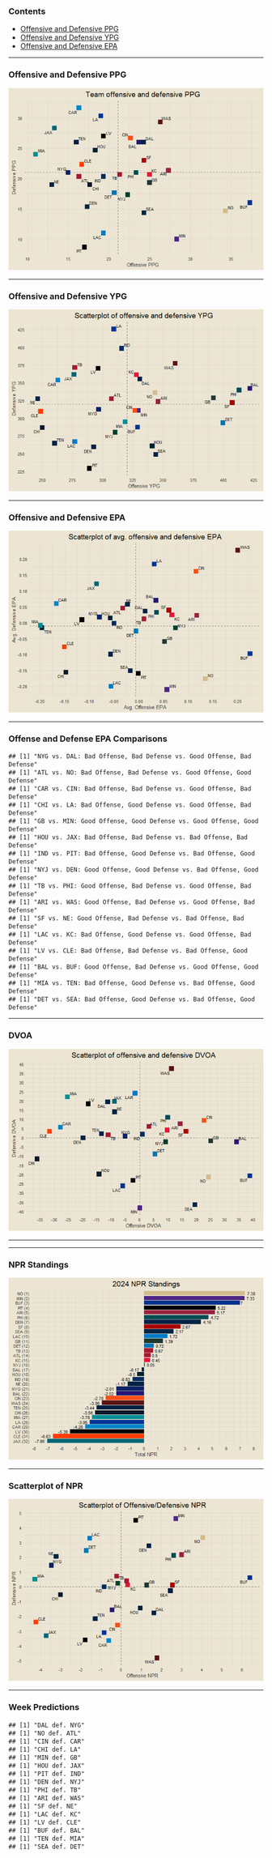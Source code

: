 
### Contents

- [Offensive and Defensive PPG](#offensive-and-defensive-ppg)
- [Offensive and Defensive YPG](#offensive-and-defensive-ypg)
- [Offensive and Defensive EPA](#offensive-and-defensive-epa)

------------------------------------------------------------------------

### Offensive and Defensive PPG

![](README_files/figure-gfm/unnamed-chunk-2-1.png)<!-- -->

------------------------------------------------------------------------

### Offensive and Defensive YPG

![](README_files/figure-gfm/unnamed-chunk-3-1.png)<!-- -->

------------------------------------------------------------------------

### Offensive and Defensive EPA

![](README_files/figure-gfm/unnamed-chunk-4-1.png)<!-- -->

------------------------------------------------------------------------

### Offense and Defense EPA Comparisons

    ## [1] "NYG vs. DAL: Bad Offense, Bad Defense vs. Good Offense, Bad Defense"
    ## [1] "ATL vs. NO: Bad Offense, Bad Defense vs. Good Offense, Good Defense"
    ## [1] "CAR vs. CIN: Bad Offense, Bad Defense vs. Good Offense, Bad Defense"
    ## [1] "CHI vs. LA: Bad Offense, Good Defense vs. Good Offense, Bad Defense"
    ## [1] "GB vs. MIN: Good Offense, Good Defense vs. Good Offense, Good Defense"
    ## [1] "HOU vs. JAX: Bad Offense, Bad Defense vs. Bad Offense, Bad Defense"
    ## [1] "IND vs. PIT: Bad Offense, Good Defense vs. Bad Offense, Good Defense"
    ## [1] "NYJ vs. DEN: Good Offense, Good Defense vs. Bad Offense, Good Defense"
    ## [1] "TB vs. PHI: Good Offense, Bad Defense vs. Good Offense, Bad Defense"
    ## [1] "ARI vs. WAS: Good Offense, Bad Defense vs. Good Offense, Bad Defense"
    ## [1] "SF vs. NE: Good Offense, Bad Defense vs. Bad Offense, Bad Defense"
    ## [1] "LAC vs. KC: Bad Offense, Good Defense vs. Good Offense, Bad Defense"
    ## [1] "LV vs. CLE: Bad Offense, Bad Defense vs. Bad Offense, Good Defense"
    ## [1] "BAL vs. BUF: Good Offense, Bad Defense vs. Good Offense, Good Defense"
    ## [1] "MIA vs. TEN: Bad Offense, Good Defense vs. Bad Offense, Good Defense"
    ## [1] "DET vs. SEA: Bad Offense, Good Defense vs. Bad Offense, Good Defense"

------------------------------------------------------------------------

### DVOA

![](README_files/figure-gfm/unnamed-chunk-6-1.png)<!-- -->

------------------------------------------------------------------------

------------------------------------------------------------------------

### NPR Standings

![](README_files/figure-gfm/unnamed-chunk-9-1.png)<!-- -->

------------------------------------------------------------------------

### Scatterplot of NPR

![](README_files/figure-gfm/unnamed-chunk-10-1.png)<!-- -->

------------------------------------------------------------------------

### Week Predictions

    ## [1] "DAL def. NYG"
    ## [1] "NO def. ATL"
    ## [1] "CIN def. CAR"
    ## [1] "CHI def. LA"
    ## [1] "MIN def. GB"
    ## [1] "HOU def. JAX"
    ## [1] "PIT def. IND"
    ## [1] "DEN def. NYJ"
    ## [1] "PHI def. TB"
    ## [1] "ARI def. WAS"
    ## [1] "SF def. NE"
    ## [1] "LAC def. KC"
    ## [1] "LV def. CLE"
    ## [1] "BUF def. BAL"
    ## [1] "TEN def. MIA"
    ## [1] "SEA def. DET"
